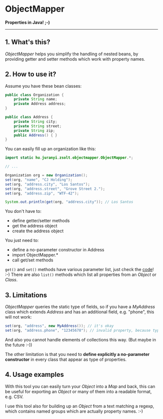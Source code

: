 # ObjectMapper
**Properties in Java! ;-)**

---



## 1. What's this?

*ObjectMapper* helps you simplify the handling of nested beans, by providing getter and setter methods which work with property names.



## 2. How to use it?

Assume you have these bean classes:
```java
public class Organization {
	private String name;
    private Address address;
}

public class Address {
	private String city;
	private String street;
    private String zip;
    public Address() { }
}
```

You can easily fill up an organization like this:
```java
import static hu.juranyi.zsolt.objectmapper.ObjectMapper.*;

// ...

Organization org = new Organization();
set(org, "name", "CJ Holding");
set(org, "address.city", "Los Santos");
set(org, "address.street", "Grove Street 2.");
set(org, "address.zip", "WTF-42");

System.out.println(get(org, "address.city")); // Los Santos
```

You don't have to:

* define getter/setter methods
* get the address object
* create the address object

You just need to:

* define a no-parameter constructor in Address
* import ObjectMapper.*
* call get/set methods

`get()` and `set()` methods have various parameter list, just check the [code](https://github.com/juzraai/ObjectMapper/blob/master/src/main/java/hu/juranyi/zsolt/objectmapper/ObjectMapper.java)! :-) There are also `list()` methods which list all properties from an *Object* or *Class*.



## 3. Limitations

*ObjectMapper* queries the static type of fields, so if you have a *MyAddress* class which extends *Address* and has an additional field, e.g. "phone", this will not work:
```java
set(org, "address", new MyAddress()); // it's okay
set(org, "address.phone", "12345678"); // invalid property, because type of "address" is Address
```

And also you cannot handle elements of collections this way. (But maybe in the future :-))

The other limitation is that you need to **define explicitly a no-parameter constructor** in every class that appear as type of properties.



## 4. Usage examples

With this tool you can easily turn your *Object* into a *Map* and back, this can be useful for exporting an *Object* or many of them into a readable format, e.g. CSV.

I use this tool also for building up an *Object* from a text matching a regexp, which contains named groups which are actually property names. :-)